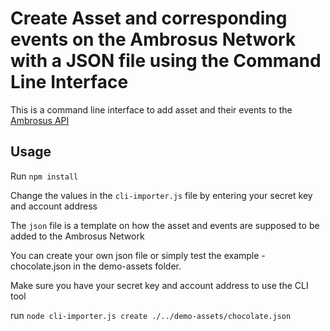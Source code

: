 # Create Asset and corresponding events on the Ambrosus Network with a JSON file using the Command Line Interface

This is a command line interface to add asset and their events to the [Ambrosus API](https://ambrosus.docs.apiary.i)

## Usage 

Run `npm install`

Change the values in the `cli-importer.js` file by entering your secret key and account address

The `json` file is a template on how the asset and events are supposed to be added to the Ambrosus Network

You can create your own json file or simply test the example - chocolate.json in the demo-assets folder. 

Make sure you have your secret key and account address to use the CLI tool

run `node cli-importer.js create ./../demo-assets/chocolate.json`
